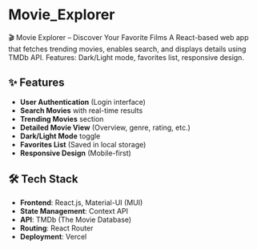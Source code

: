 # Movie_Explorer
🎬 Movie Explorer – Discover Your Favorite Films   A React-based web app that fetches trending movies, enables search, and displays details using TMDb API.   Features: Dark/Light mode, favorites list, responsive design.  

## ✨ Features  
- **User Authentication** (Login interface)  
- **Search Movies** with real-time results  
- **Trending Movies** section  
- **Detailed Movie View** (Overview, genre, rating, etc.)  
- **Dark/Light Mode** toggle  
- **Favorites List** (Saved in local storage)  
- **Responsive Design** (Mobile-first)  

## 🛠️ Tech Stack  
- **Frontend**: React.js, Material-UI (MUI)  
- **State Management**: Context API  
- **API**: TMDb (The Movie Database)  
- **Routing**: React Router  
- **Deployment**: Vercel  
